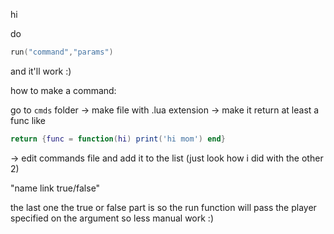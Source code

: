hi

do
```lua
run("command","params")
```

and it'll work :)

how to make a command:

go to `cmds` folder -> make file with .lua extension -> make it return at least a func like
```lua
return {func = function(hi) print('hi mom') end}
```
 -> edit commands file and add it to the list (just look how i did with the other 2)
 
 "name link true/false"

 the last one the true or false part is so the run function will pass the player specified on the argument so less manual work :)